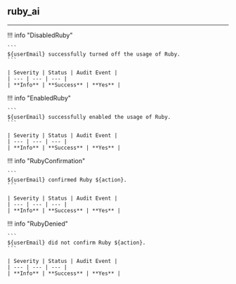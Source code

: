 ## ruby_ai
---

!!! info "DisabledRuby"

    ```
    ${userEmail} successfully turned off the usage of Ruby.
    ```

    | Severity | Status | Audit Event |
    | --- | --- | --- |
    | **Info** | **Success** | **Yes** |

!!! info "EnabledRuby"

    ```
    ${userEmail} successfully enabled the usage of Ruby.
    ```

    | Severity | Status | Audit Event |
    | --- | --- | --- |
    | **Info** | **Success** | **Yes** |

!!! info "RubyConfirmation"

    ```
    ${userEmail} confirmed Ruby ${action}.
    ```

    | Severity | Status | Audit Event |
    | --- | --- | --- |
    | **Info** | **Success** | **Yes** |

!!! info "RubyDenied"

    ```
    ${userEmail} did not confirm Ruby ${action}.
    ```

    | Severity | Status | Audit Event |
    | --- | --- | --- |
    | **Info** | **Success** | **Yes** |
